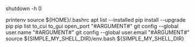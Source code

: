 shutdown -h 0

printenv
source ${HOME}/.bashrc
apt list --installed
pip install --upgrade pip
pip list
to_cui
to_gui
open_port "#ARGUMENT#"
git config --global user.name "#ARGUMENT#"
git config --global user.email "#ARGUMENT#"
source ${SIMPLE_MY_SHELL_DIR}/env.bash ${SIMPLE_MY_SHELL_DIR}
